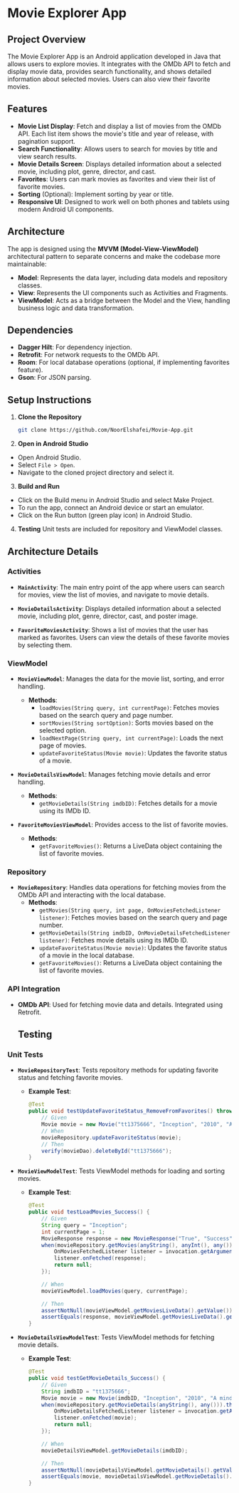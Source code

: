 # Movie Explorer App

## Project Overview

The Movie Explorer App is an Android application developed in Java that allows users to explore movies. It integrates with the OMDb API to fetch and display movie data, provides search functionality, and shows detailed information about selected movies. Users can also view their favorite movies.

## Features

- **Movie List Display**: Fetch and display a list of movies from the OMDb API. Each list item shows the movie's title and year of release, with pagination support.
- **Search Functionality**: Allows users to search for movies by title and view search results.
- **Movie Details Screen**: Displays detailed information about a selected movie, including plot, genre, director, and cast.
- **Favorites**: Users can mark movies as favorites and view their list of favorite movies.
- **Sorting** (Optional): Implement sorting by year or title.
- **Responsive UI**: Designed to work well on both phones and tablets using modern Android UI components.

## Architecture

The app is designed using the **MVVM (Model-View-ViewModel)** architectural pattern to separate concerns and make the codebase more maintainable:

- **Model**: Represents the data layer, including data models and repository classes.
- **View**: Represents the UI components such as Activities and Fragments.
- **ViewModel**: Acts as a bridge between the Model and the View, handling business logic and data transformation.

## Dependencies

- **Dagger Hilt**: For dependency injection.
- **Retrofit**: For network requests to the OMDb API.
- **Room**: For local database operations (optional, if implementing favorites feature).
- **Gson**: For JSON parsing.

## Setup Instructions

1. **Clone the Repository**
   ```bash
   git clone https://github.com/NoorElshafei/Movie-App.git

2. **Open in Android Studio**
- Open Android Studio.
- Select `File > Open`.
- Navigate to the cloned project directory and select it.

3. **Build and Run**
- Click on the Build menu in Android Studio and select Make Project.
- To run the app, connect an Android device or start an emulator.
- Click on the Run button (green play icon) in Android Studio.

4. **Testing**
Unit tests are included for repository and ViewModel classes.

## Architecture Details

### Activities

- **`MainActivity`**: The main entry point of the app where users can search for movies, view the list of movies, and navigate to movie details.

- **`MovieDetailsActivity`**: Displays detailed information about a selected movie, including plot, genre, director, cast, and poster image.

- **`FavoriteMoviesActivity`**: Shows a list of movies that the user has marked as favorites. Users can view the details of these favorite movies by selecting them.


### ViewModel

- **`MovieViewModel`**: Manages the data for the movie list, sorting, and error handling.
  - **Methods**:
    - `loadMovies(String query, int currentPage)`: Fetches movies based on the search query and page number.
    - `sortMovies(String sortOption)`: Sorts movies based on the selected option.
    - `loadNextPage(String query, int currentPage)`: Loads the next page of movies.
    - `updateFavoriteStatus(Movie movie)`: Updates the favorite status of a movie.

- **`MovieDetailsViewModel`**: Manages fetching movie details and error handling.
  - **Methods**:
    - `getMovieDetails(String imdbID)`: Fetches details for a movie using its IMDb ID.

- **`FavoriteMoviesViewModel`**: Provides access to the list of favorite movies.
  - **Methods**:
    - `getFavoriteMovies()`: Returns a LiveData object containing the list of favorite movies.

### Repository

- **`MovieRepository`**: Handles data operations for fetching movies from the OMDb API and interacting with the local database.
  - **Methods**:
    - `getMovies(String query, int page, OnMoviesFetchedListener listener)`: Fetches movies based on the search query and page number.
    - `getMovieDetails(String imdbID, OnMovieDetailsFetchedListener listener)`: Fetches movie details using its IMDb ID.
    - `updateFavoriteStatus(Movie movie)`: Updates the favorite status of a movie in the local database.
    - `getFavoriteMovies()`: Returns a LiveData object containing the list of favorite movies.

### API Integration

- **OMDb API**: Used for fetching movie data and details. Integrated using Retrofit.

  ## Testing

### Unit Tests

- **`MovieRepositoryTest`**: Tests repository methods for updating favorite status and fetching favorite movies.
  - **Example Test**:
    ```java
    @Test
    public void testUpdateFavoriteStatus_RemoveFromFavorites() throws InterruptedException {
        // Given
        Movie movie = new Movie("tt1375666", "Inception", "2010", "A mind-bending thriller", true);
        // When
        movieRepository.updateFavoriteStatus(movie);
        // Then
        verify(movieDao).deleteById("tt1375666");
    }
    ```

- **`MovieViewModelTest`**: Tests ViewModel methods for loading and sorting movies.
  - **Example Test**:
    ```java
    @Test
    public void testLoadMovies_Success() {
        // Given
        String query = "Inception";
        int currentPage = 1;
        MovieResponse response = new MovieResponse("True", "Success", Arrays.asList(new Movie("tt1375666", "Inception", "2010", "A mind-bending thriller")));
        when(movieRepository.getMovies(anyString(), anyInt(), any())).thenAnswer(invocation -> {
            OnMoviesFetchedListener listener = invocation.getArgument(2);
            listener.onFetched(response);
            return null;
        });

        // When
        movieViewModel.loadMovies(query, currentPage);

        // Then
        assertNotNull(movieViewModel.getMoviesLiveData().getValue());
        assertEquals(response, movieViewModel.getMoviesLiveData().getValue());
    }
    ```

- **`MovieDetailsViewModelTest`**: Tests ViewModel methods for fetching movie details.
  - **Example Test**:
    ```java
    @Test
    public void testGetMovieDetails_Success() {
        // Given
        String imdbID = "tt1375666";
        Movie movie = new Movie(imdbID, "Inception", "2010", "A mind-bending thriller");
        when(movieRepository.getMovieDetails(anyString(), any())).thenAnswer(invocation -> {
            OnMovieDetailsFetchedListener listener = invocation.getArgument(1);
            listener.onFetched(movie);
            return null;
        });

        // When
        movieDetailsViewModel.getMovieDetails(imdbID);

        // Then
        assertNotNull(movieDetailsViewModel.getMovieDetails().getValue());
        assertEquals(movie, movieDetailsViewModel.getMovieDetails().getValue());
    }



